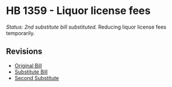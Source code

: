 # HB 1359 - Liquor license fees
*Status: 2nd substitute bill substituted.*
Reducing liquor license fees temporarily.

## Revisions
* [Original Bill](1/)
* [Substitute Bill](S/)
* [Second Substitute](S2/)